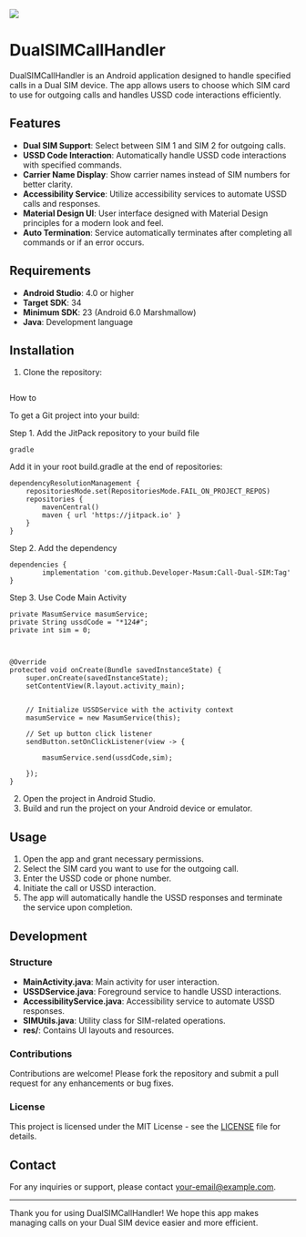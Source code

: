 [![](https://jitpack.io/v/Developer-Masum/Call-Dual-SIM.svg)](https://jitpack.io/#Developer-Masum/Call-Dual-SIM)

# DualSIMCallHandler

DualSIMCallHandler is an Android application designed to handle specified calls in a Dual SIM device. The app allows users to choose which SIM card to use for outgoing calls and handles USSD code interactions efficiently.

## Features

- **Dual SIM Support**: Select between SIM 1 and SIM 2 for outgoing calls.
- **USSD Code Interaction**: Automatically handle USSD code interactions with specified commands.
- **Carrier Name Display**: Show carrier names instead of SIM numbers for better clarity.
- **Accessibility Service**: Utilize accessibility services to automate USSD calls and responses.
- **Material Design UI**: User interface designed with Material Design principles for a modern look and feel.
- **Auto Termination**: Service automatically terminates after completing all commands or if an error occurs.

## Requirements

- **Android Studio**: 4.0 or higher
- **Target SDK**: 34
- **Minimum SDK**: 23 (Android 6.0 Marshmallow)
- **Java**: Development language

## Installation

1. Clone the repository:
    ```bash
   
How to

To get a Git project into your build:

Step 1. Add the JitPack repository to your build file

    gradle

Add it in your root build.gradle at the end of repositories:

	dependencyResolutionManagement {
		repositoriesMode.set(RepositoriesMode.FAIL_ON_PROJECT_REPOS)
		repositories {
			mavenCentral()
			maven { url 'https://jitpack.io' }
		}
	}

Step 2. Add the dependency

	dependencies {
	        implementation 'com.github.Developer-Masum:Call-Dual-SIM:Tag'
	}


Step 3. Use Code Main Activity


    private MasumService masumService;
    private String ussdCode = "*124#";
    private int sim = 0;
    


    @Override
    protected void onCreate(Bundle savedInstanceState) {
        super.onCreate(savedInstanceState);
        setContentView(R.layout.activity_main);

        
        // Initialize USSDService with the activity context
        masumService = new MasumService(this);

        // Set up button click listener
        sendButton.setOnClickListener(view -> {
            
            masumService.send(ussdCode,sim);

        });
    }



2. Open the project in Android Studio.
3. Build and run the project on your Android device or emulator.

## Usage

1. Open the app and grant necessary permissions.
2. Select the SIM card you want to use for the outgoing call.
3. Enter the USSD code or phone number.
4. Initiate the call or USSD interaction.
5. The app will automatically handle the USSD responses and terminate the service upon completion.

## Development

### Structure

- **MainActivity.java**: Main activity for user interaction.
- **USSDService.java**: Foreground service to handle USSD interactions.
- **AccessibilityService.java**: Accessibility service to automate USSD responses.
- **SIMUtils.java**: Utility class for SIM-related operations.
- **res/**: Contains UI layouts and resources.

### Contributions

Contributions are welcome! Please fork the repository and submit a pull request for any enhancements or bug fixes.

### License

This project is licensed under the MIT License - see the [LICENSE](LICENSE) file for details.

## Contact

For any inquiries or support, please contact [your-email@example.com](mailto:developermasum.help.com).

---

Thank you for using DualSIMCallHandler! We hope this app makes managing calls on your Dual SIM device easier and more efficient.
